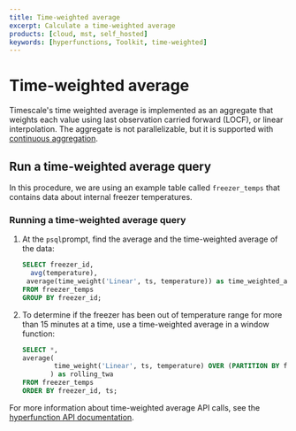 ```yaml
---
title: Time-weighted average
excerpt: Calculate a time-weighted average
products: [cloud, mst, self_hosted]
keywords: [hyperfunctions, Toolkit, time-weighted]
---
```


# Time-weighted average

Timescale's time weighted average is implemented as an aggregate that
weights each value using last observation carried forward (LOCF), or linear
interpolation. The aggregate is not parallelizable, but it is supported with
[continuous aggregation][caggs].

## Run a time-weighted average query

In this procedure, we are using an example table called `freezer_temps` that
contains data about internal freezer temperatures.

<Procedure>

### Running a time-weighted average query

1.  At the `psql`prompt, find the average and the time-weighted average of
    the data:

    ```sql
    SELECT freezer_id,
      avg(temperature),
     average(time_weight('Linear', ts, temperature)) as time_weighted_average
    FROM freezer_temps
    GROUP BY freezer_id;
    ```

1.  To determine if the freezer has been out of temperature range for more
    than 15 minutes at a time, use a time-weighted average in a window function:

    ```sql
    SELECT *,
    average(
            time_weight('Linear', ts, temperature) OVER (PARTITION BY freezer_id ORDER BY ts RANGE  '15 minutes'::interval PRECEDING )
           ) as rolling_twa
    FROM freezer_temps
    ORDER BY freezer_id, ts;
    ```

</Procedure>

For more information about time-weighted average API calls, see the
[hyperfunction API documentation][hyperfunctions-api-timeweight].

[caggs]: /use-timescale/:currentVersion:/continuous-aggregates
[hyperfunctions-api-timeweight]: /api/:currentVersion:/hyperfunctions/time-weighted-calculations/time_weight/
